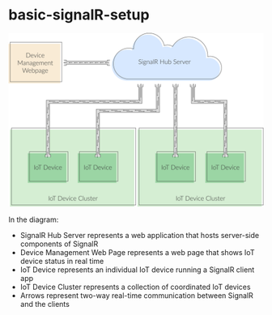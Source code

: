 # basic-signalR-setup
![](SignalR-workflow-diagram.png)

In the diagram:
* SignalR Hub Server represents a web application that hosts server-side components of SignalR
* Device Management Web Page represents a web page that shows IoT device status in real time
* IoT Device represents an individual IoT device running a SignalR client app
* IoT Device Cluster represents a collection of coordinated IoT devices
* Arrows represent two-way real-time communication between SignalR and the clients

